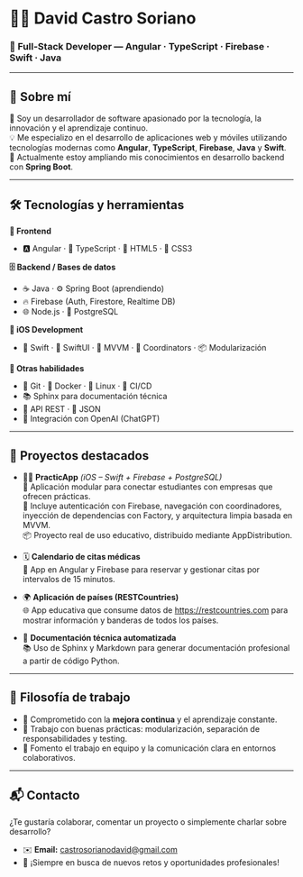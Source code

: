 # 👨‍💻 David Castro Soriano

### 🚀 Full-Stack Developer — Angular · TypeScript · Firebase · Swift · Java

---

## 📖 Sobre mí

🎯 Soy un desarrollador de software apasionado por la tecnología, la innovación y el aprendizaje continuo.  
💡 Me especializo en el desarrollo de aplicaciones web y móviles utilizando tecnologías modernas como **Angular**, **TypeScript**, **Firebase**, **Java** y **Swift**.  
🌱 Actualmente estoy ampliando mis conocimientos en desarrollo backend con **Spring Boot**.

---

## 🛠️ Tecnologías y herramientas

**🎨 Frontend**  
- 🅰️ Angular · 🧠 TypeScript · 🧱 HTML5 · 🎨 CSS3

**🗄️ Backend / Bases de datos**  
- ☕ Java · ⚙️ Spring Boot (aprendiendo)  
- 🔥 Firebase (Auth, Firestore, Realtime DB)  
- 🌐 Node.js · 🐘 PostgreSQL

**📱 iOS Development**  
- 🍎 Swift · 🧩 SwiftUI · 🧠 MVVM · 🧭 Coordinators · 📦 Modularización

**🧰 Otras habilidades**  
- 🧬 Git · 🐳 Docker · 🐧 Linux · 🔁 CI/CD  
- 📚 Sphinx para documentación técnica  
- 📡 API REST · 🧾 JSON  
- 🤖 Integración con OpenAI (ChatGPT)

---

## 📂 Proyectos destacados

- 🧑‍🎓 **PracticApp** *(iOS – Swift + Firebase + PostgreSQL)*  
  🔗 Aplicación modular para conectar estudiantes con empresas que ofrecen prácticas.  
  🔐 Incluye autenticación con Firebase, navegación con coordinadores, inyección de dependencias con Factory, y arquitectura limpia basada en MVVM.  
  📦 Proyecto real de uso educativo, distribuido mediante AppDistribution.

- 🗓 **Calendario de citas médicas**  
  📅 App en Angular y Firebase para reservar y gestionar citas por intervalos de 15 minutos.

- 🌍 **Aplicación de países (RESTCountries)**  
  🌐 App educativa que consume datos de https://restcountries.com para mostrar información y banderas de todos los países.

- 🧾 **Documentación técnica automatizada**  
  📚 Uso de Sphinx y Markdown para generar documentación profesional a partir de código Python.

---

## 🧠 Filosofía de trabajo

- 🔁 Comprometido con la **mejora continua** y el aprendizaje constante.
- 📐 Trabajo con buenas prácticas: modularización, separación de responsabilidades y testing.
- 🤝 Fomento el trabajo en equipo y la comunicación clara en entornos colaborativos.

---

## 📬 Contacto

¿Te gustaría colaborar, comentar un proyecto o simplemente charlar sobre desarrollo?

- ✉️ **Email:** castrosorianodavid@gmail.com  
- 🚀 ¡Siempre en busca de nuevos retos y oportunidades profesionales!

